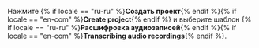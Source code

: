 
Нажмите {% if locale == "ru-ru" %}**Создать проект**{% endif %}{% if locale == "en-com" %}**Create project**{% endif %} и выберите шаблон {% if locale == "ru-ru" %}**Расшифровка аудиозаписей**{% endif %}{% if locale == "en-com" %}**Transcribing audio recordings**{% endif %}.

